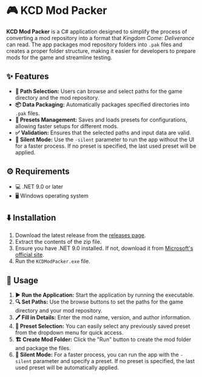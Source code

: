 # 🎮 KCD Mod Packer

**KCD Mod Packer** is a C# application designed to simplify the process of converting a mod repository into a format that *Kingdom Come: Deliverance* can read. The app packages mod repository folders into `.pak` files and creates a proper folder structure, making it easier for developers to prepare mods for the game and streamline testing.

## ✨ Features

- **📂 Path Selection:** Users can browse and select paths for the game directory and the mod repository.
- **📦 Data Packaging:** Automatically packages specified directories into `.pak` files.
- **📑 Presets Management:** Saves and loads presets for configurations, allowing faster setups for different mods.
- **✅ Validation:** Ensures that the selected paths and input data are valid.
- **🤫 Silent Mode:** Use the `-silent` parameter to run the app without the UI for a faster process. If no preset is specified, the last used preset will be applied.

## ⚙️ Requirements

- 💻 .NET 9.0 or later
- 🖥️ Windows operating system

## ⬇️ Installation

1. Download the latest release from the [releases page](https://github.com/Antstar609/KCD-Mod-Packer/releases).
2. Extract the contents of the zip file.
3. Ensure you have .NET 9.0 installed. If not, download it from [Microsoft's official site](https://dotnet.microsoft.com/download/dotnet/9.0).
4. Run the `KCDModPacker.exe` file.

## 🚀 Usage

1. **▶️ Run the Application:** Start the application by running the executable.
2. **🔍 Set Paths:** Use the browse buttons to set the paths for the game directory and your mod repository.
3. **🖊️ Fill in Details:** Enter the mod name, version, and author information.
4. **📑 Preset Selection:** You can easily select any previously saved preset from the dropdown menu for quick access.
5. **🏗️ Create Mod Folder:** Click the "Run" button to create the mod folder and package the files.
6. **🤫 Silent Mode:** For a faster process, you can run the app with the `-silent` parameter and specify a preset. If no preset is specified, the last used preset will be automatically applied.